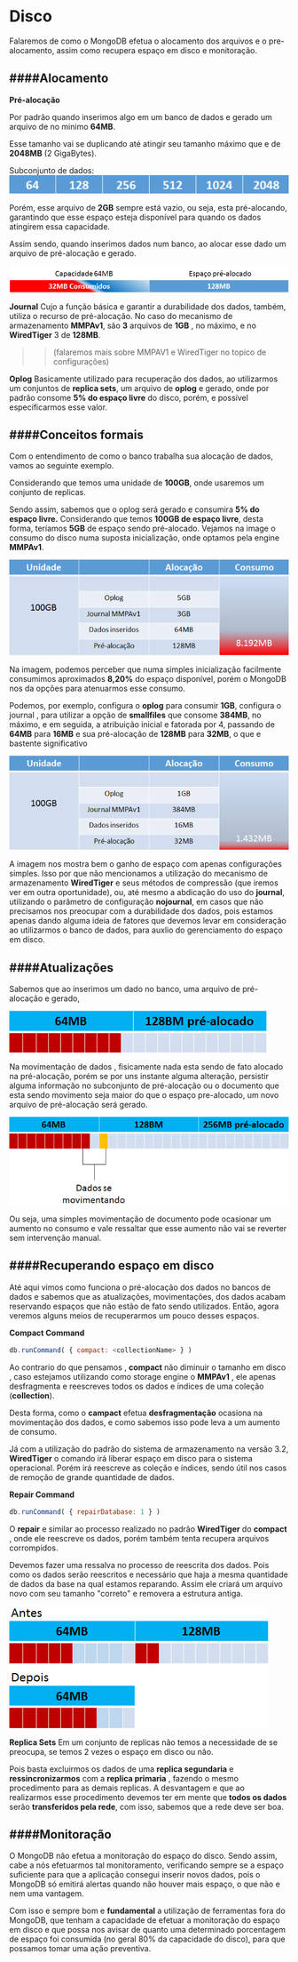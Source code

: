 # Disco
Falaremos de como o MongoDB efetua o alocamento dos arquivos e o pre-alocamento, assim como recupera espaço em disco e monitoração.

####Alocamento
----------

**Pré-alocação**

Por padrão quando inserimos algo  em um banco  de dados e gerado um arquivo de no minimo **64MB**.

Esse  tamanho vai se duplicando até atingir seu tamanho máximo que e de **2048MB** (2 GigaBytes).

Subconjunto de dados: ![alocação](https://github.com/VagnerSilva/MongoDB/blob/master/Perifericos/imgs/aloca.png)


Porém, esse arquivo de **2GB** sempre está vazio, ou seja, esta pré-alocando, garantindo que esse espaço esteja disponível para quando os dados atingirem essa capacidade.

Assim sendo, quando inserimos dados num banco, ao alocar esse dado um arquivo de pré-alocação e gerado.

![pre-alocado](https://github.com/VagnerSilva/MongoDB/blob/master/Perifericos/imgs/pre-aloca.png)

**Journal**
Cujo a função básica e garantir a durabilidade dos dados, também, utiliza  o recurso de pré-alocação.
No caso do mecanismo de armazenamento **MMPAv1**, são **3** arquivos de **1GB** , no máximo, e no **WiredTiger**  3 de **128MB**. 
>>(falaremos mais sobre MMPAV1 e WiredTiger no topico de configurações)

**Oplog**
Basicamente utilizado para recuperação dos dados, ao utilizarmos um conjuntos de **replica sets**, um arquivo de **oplog** e gerado, onde por padrão consome **5% do espaço livre** do disco, porém, e possível especificarmos esse valor.

####Conceitos formais
----------
Com o entendimento de como o banco trabalha sua alocação de dados, vamos ao seguinte exemplo.

Considerando que temos  uma unidade de **100GB**, onde usaremos um conjunto de replicas.

 Sendo assim, sabemos que  o oplog será gerado e consumira **5% do espaço livre.**
Considerando que temos **100GB  de espaço livre**, desta forma, teríamos **5GB**   de espaço sendo pré-alocado.
Vejamos na image o consumo do disco numa suposta inicialização, onde optamos pela engine **MMPAv1**.

![ex1](https://github.com/VagnerSilva/MongoDB/blob/master/Perifericos/imgs/ex1.png)

Na imagem, podemos perceber que numa simples inicialização facilmente consumimos  aproximados **8,20%** do espaço disponível, porém o MongoDB nos da opções para atenuarmos esse consumo.

Podemos, por exemplo, configura o **oplog** para consumir **1GB**,
configura o journal , para utilizar  a opção de **smallfiles** que consome **384MB**, no máximo, e em seguida, a atribuição  inicial e fatorada por 4, passando de **64MB** para **16MB** e sua pré-alocação de **128MB** para **32MB**, o que e bastente significativo

![ex2](https://github.com/VagnerSilva/MongoDB/blob/master/Perifericos/imgs/ex2.png)

A imagem nos mostra bem o ganho de espaço com apenas configurações simples. 
Isso por que não mencionamos a utilização do mecanismo de armazenamento **WiredTiger**  e seus métodos de compressão (que iremos ver em outra oportunidade), ou, até mesmo a abdicação do uso do **journal**, utilizando o parâmetro  de configuração **nojournal**, em casos que não precisamos nos preocupar com a durabilidade dos dados,  pois estamos apenas dando alguma ideia de fatores que devemos levar em consideração ao utilizarmos o banco de dados, para auxlio do gerenciamento do espaço em disco.

####Atualizações
----------
Sabemos que ao inserimos um dado no banco, uma arquivo de  pré-alocação e gerado, 

![pre](https://github.com/VagnerSilva/MongoDB/blob/master/Perifericos/imgs/pre.png)

Na movimentação de dados , fisicamente nada esta sendo de fato alocado na pré-alocação, porém se por uns instante alguma alteração, persistir alguma informação no subconjunto  de pré-alocação ou o documento que esta sendo movimento seja maior do que o espaço pre-alocado, um novo arquivo de pré-alocação será gerado.

![mov](https://github.com/VagnerSilva/MongoDB/blob/master/Perifericos/imgs/mov.png)

Ou seja, uma simples movimentação de documento pode ocasionar um aumento no consumo e vale ressaltar que esse aumento não vai se reverter sem intervenção manual.


####Recuperando espaço em disco
----------
Até aqui vimos como funciona o pré-alocação dos dados no bancos de dados e sabemos que as atualizações, movimentações, dos dados acabam reservando espaços que não estão de fato sendo utilizados.
Então, agora veremos alguns meios de recuperarmos um pouco desses espaços.

**Compact Command**

```js
db.runCommand( { compact: <collectionName> } )
```

Ao contrario do que pensamos , **compact** não diminuir o tamanho em disco , caso estejamos utilizando como storage engine o **MMPAv1** , ele apenas desfragmenta e reescreves todos os dados e índices de uma coleção (**collection**).

Desta forma, como o **campact** efetua **desfragmentação**
ocasiona na movimentação dos dados, e como sabemos isso pode leva a um aumento de consumo.

Já com a utilização do padrão do sistema de armazenamento na versão 3.2, **WiredTiger** o comando irá liberar espaço em disco para o sistema operacional. 
Porém irá reescreve as coleção e índices, sendo útil nos casos de remoção de grande quantidade de dados.


**Repair Command**

```js
db.runCommand( { repairDatabase: 1 } )
```
O **repair** e similar ao processo realizado no padrão **WiredTiger** do **compact** , onde ele reescreve os dados, porém também tenta recupera arquivos corrompidos.

Devemos fazer uma ressalva no processo de reescrita dos dados.
Pois como os dados serão reescritos e necessário que haja a mesma quantidade de dados da base na qual estamos reparando. Assim ele criará um arquivo novo com seu tamanho "correto" e removera a estrutura antiga.

![reoair](https://github.com/VagnerSilva/MongoDB/blob/master/Perifericos/imgs/repair.png)

**Replica Sets**
Em um conjunto de replicas  não temos a necessidade de se preocupa,  se temos 2 vezes o espaço em disco ou não.
  
Pois basta excluirmos os dados de uma **replica segundaria** e **ressincronizarmos**  com a **replica primaria** , fazendo o mesmo procedimento para as demais replicas.
A desvantagem e que ao realizarmos esse procedimento devemos ter em mente que **todos os dados** serão **transferidos pela rede**, com isso,  sabemos que a rede deve ser boa.

####Monitoração
----------
O MongoDB não efetua a monitoração do espaço do disco. 
Sendo assim, cabe a nós efetuarmos tal monitoramento, verificando sempre se a espaço suficiente para que a aplicação consegui inserir novos dados, pois o MongoDB só emitirá alertas quando não houver mais espaço, o que não e nem uma vantagem.

Com isso e sempre bom e **fundamental** a  utilização de ferramentas fora do MongoDB, que tenham a capacidade de efetuar a monitoração do espaço em disco e que possa nos avisar de quanto uma determinado porcentagem de espaço foi consumida (no geral 80% da capacidade do disco), para que possamos tomar uma ação preventiva.

